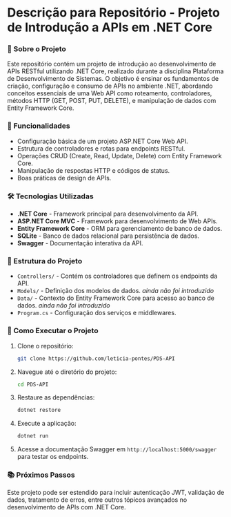 ﻿# Descrição para Repositório - Projeto de Introdução a APIs em .NET Core

### 📜 Sobre o Projeto
Este repositório contém um projeto de introdução ao desenvolvimento de APIs RESTful utilizando .NET Core, realizado durante a disciplina Plataforma de Desenvolvimento de Sistemas. O objetivo é ensinar os fundamentos de criação, configuração e consumo de APIs no ambiente .NET, abordando conceitos essenciais de uma Web API como roteamento, controladores, métodos HTTP (GET, POST, PUT, DELETE), e manipulação de dados com Entity Framework Core.

### 🚀 Funcionalidades
- Configuração básica de um projeto ASP.NET Core Web API.
- Estrutura de controladores e rotas para endpoints RESTful.
- Operações CRUD (Create, Read, Update, Delete) com Entity Framework Core.
- Manipulação de respostas HTTP e códigos de status.
- Boas práticas de design de APIs.
  
### 🛠️ Tecnologias Utilizadas
- **.NET Core** - Framework principal para desenvolvimento da API.
- **ASP.NET Core MVC** - Framework para desenvolvimento de Web APIs.
- **Entity Framework Core** - ORM para gerenciamento de banco de dados.
- **SQLite** - Banco de dados relacional para persistência de dados.
- **Swagger** - Documentação interativa da API.

### 📂 Estrutura do Projeto
- `Controllers/` - Contém os controladores que definem os endpoints da API.
- `Models/` - Definição dos modelos de dados. *ainda não foi introduzido*
- `Data/` - Contexto do Entity Framework Core para acesso ao banco de dados. *ainda não foi introduzido*
- `Program.cs` - Configuração dos serviços e middlewares.

### 🔧 Como Executar o Projeto
1. Clone o repositório:
   ```bash
   git clone https://github.com/leticia-pontes/PDS-API
   ```
2. Navegue até o diretório do projeto:
   ```bash
   cd PDS-API
   ```
3. Restaure as dependências:
   ```bash
   dotnet restore
   ```
4. Execute a aplicação:
   ```bash
   dotnet run
   ```
5. Acesse a documentação Swagger em `http://localhost:5000/swagger` para testar os endpoints.

### 📚 Próximos Passos
Este projeto pode ser estendido para incluir autenticação JWT, validação de dados, tratamento de erros, entre outros tópicos avançados no desenvolvimento de APIs com .NET Core.
